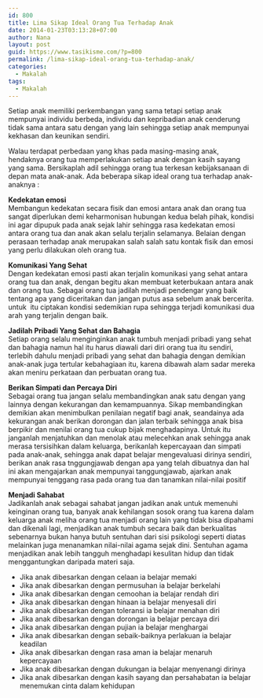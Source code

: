 ```yaml
---
id: 800
title: Lima Sikap Ideal Orang Tua Terhadap Anak
date: 2014-01-23T03:13:28+07:00
author: Nana
layout: post
guid: https://www.tasikisme.com/?p=800
permalink: /lima-sikap-ideal-orang-tua-terhadap-anak/
categories:
  - Makalah
tags:
  - Makalah
---
```

Setiap anak memiliki perkembangan yang sama tetapi setiap anak mempunyai individu berbeda, individu dan kepribadian anak cenderung tidak sama antara satu dengan yang lain sehingga setiap anak mempunyai kekhasan dan keunikan sendiri.

Walau terdapat perbedaan yang khas pada masing-masing anak, hendaknya orang tua memperlakukan setiap anak dengan kasih sayang yang sama. Bersikaplah adil sehingga orang tua terkesan kebijaksanaan di depan mata anak-anak. Ada beberapa sikap ideal orang tua terhadap anak-anaknya :

**Kedekatan emosi**  
Membangun kedekatan secara fisik dan emosi antara anak dan orang tua sangat diperlukan demi keharmonisan hubungan kedua belah pihak, kondisi ini agar dipupuk pada anak sejak lahir sehingga rasa kedekatan emosi antara orang tua dan anak akan selalu terjalin selamanya. Belaian dengan perasaan terhadap anak merupakan salah salah satu kontak fisik dan emosi yang perlu dilakukan oleh orang tua.

**Komunikasi Yang Sehat**  
Dengan kedekatan emosi pasti akan terjalin komunikasi yang sehat antara orang tua dan anak, dengan begitu akan membuat keterbukaan antara anak dan orang tua. Sebagai orang tua jadilah menjadi pendengar yang baik tentang apa yang diceritakan dan jangan putus asa sebelum anak bercerita. untuk  itu ciptakan kondisi sedemikian rupa sehingga terjadi komunikasi dua arah yang terjalin dengan baik.

**Jadilah Pribadi Yang Sehat dan Bahagia**  
Setiap orang selalu menginginkan anak tumbuh menjadi pribadi yang sehat dan bahagia namun hal itu harus diawali dari diri orang tua itu sendiri, terlebih dahulu menjadi pribadi yang sehat dan bahagia dengan demikian anak-anak juga tertular kebahagiaan itu, karena dibawah alam sadar mereka akan meniru perkataan dan perbuatan orang tua.

**Berikan Simpati dan Percaya Diri**  
Sebagai orang tua jangan selalu membandingkan anak satu dengan yang lainnya dengan kekurangan dan kemampuannya. Sikap membandingkan demikian akan menimbulkan penilaian negatif bagi anak, seandainya ada kekurangan anak berikan dorongan dan jalan terbaik sehingga anak bisa berpikir dan menilai orang tua cukup bijak menghadapinya. Untuk itu janganlah menjatuhkan dan menolak atau melecehkan anak sehingga anak merasa tersisihkan dalam keluarga, berikanlah kepercayaan dan simpati pada anak-anak, sehingga anak dapat belajar mengevaluasi dirinya sendiri, berikan anak rasa tnggungjawab dengan apa yang telah dibuatnya dan hal ini akan mengajarkan anak mempunyai tanggungjawab, ajarkan anak mempunyai tenggang rasa pada orang tua dan tanamkan nilai-nilai positif

**Menjadi Sahabat**  
Jadikanlah anak sebagai sahabat jangan jadikan anak untuk memenuhi keinginan orang tua, banyak anak kehilangan sosok orang tua karena dalam keluarga anak meliha orang tua menjadi orang lain yang tidak bisa dipahami dan dikenali lagi, menjadikan anak tumbuh secara baik dan berkualitas sebenarnya bukan hanya butuh sentuhan dari sisi psikologi seperti diatas melainkan juga menanamkan nilai-nilai agama sejak dini. Sentuhan agama menjadikan anak lebih tangguh menghadapi kesulitan hidup dan tidak menggantungkan daripada materi saja.

  * Jika anak dibesarkan dengan celaan ia belajar memaki
  * Jika anak dibesarkan dengan permusuhan ia belajar berkelahi
  * Jika anak dibesarkan dengan cemoohan ia belajar rendah diri
  * Jika anak dibesarkan dengan hinaan ia belajar menyesali diri
  * Jika anak dibesarkan dengan toleransi ia belajar menahan diri
  * Jika anak dibesarkan dengan dorongan ia belajar percaya diri
  * Jika anak dibesarkan dengan pujian ia belajar menghargai
  * Jika anak dibesarkan dengan sebaik-baiknya perlakuan ia belajar keadilan
  * Jika anak dibesarkan dengan rasa aman ia belajar menaruh kepercayaan
  * Jika anak dibesarkan dengan dukungan ia belajar menyenangi dirinya
  * Jika anak dibesarkan dengan kasih sayang dan persahabatan ia belajar menemukan cinta dalam kehidupan